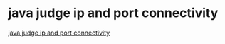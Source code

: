 # java judge ip and port connectivity
[java judge ip and port connectivity](https://aiwithcloud.com/2022/09/15/java_judge_ip_and_port_connectivity/)